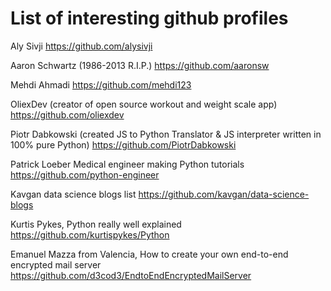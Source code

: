# List of interesting github profiles

Aly Sivji
https://github.com/alysivji

Aaron Schwartz (1986-2013 R.I.P.)
https://github.com/aaronsw

Mehdi Ahmadi
https://github.com/mehdi123

OliexDev (creator of open source workout and weight scale app)
https://github.com/oliexdev

Piotr Dabkowski (created JS to Python Translator & JS interpreter written in 100% pure Python)
https://github.com/PiotrDabkowski

Patrick Loeber Medical engineer making Python tutorials
https://github.com/python-engineer

Kavgan data science blogs list
https://github.com/kavgan/data-science-blogs

Kurtis Pykes, Python really well explained
https://github.com/kurtispykes/Python

Emanuel Mazza from Valencia, How to create your own end-to-end encrypted mail server
https://github.com/d3cod3/EndtoEndEncryptedMailServer
